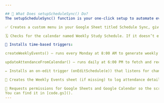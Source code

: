 ```yaml
---

## 🚀 What Does setupScheduleSync() Do?
The setupScheduleSync() function is your one-click setup to automate everything. It performs the following operations to prepare the entire system:

✅ Creates a custom menu in your Google Sheet titled Schedule Sync, giving you quick access to sync features.

🗓 Checks for the calendar named Weekly Study Schedule. If it doesn’t exist, it creates one for you.

🔄 Installs time-based triggers:

createWeeklyEvents() — runs every Monday at 8:00 AM to generate weekly events.

updateAttendanceFromCalendar() — runs daily at 6:00 PM to fetch and record calendar RSVP responses.

✏️ Installs an on-edit trigger (onEditSchedule(e)) that listens for changes in the Week Schedule sheet and updates the corresponding calendar event in real time.

📃 Creates the Weekly Events sheet (if missing) to log attendance details like event status and response time.

🔐 Requests permissions for Google Sheets and Google Calendar so the script can access and modify them.
You can find it in [code.gs]().
---
```

